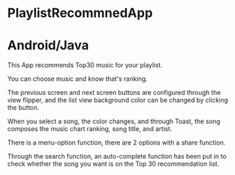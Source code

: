 # PlaylistRecommnedApp
# Android/Java 

This App recommends Top30 music for your playlist. 

You can choose music and know that's ranking.

The previous screen and next screen buttons are configured through the view flipper, and the list view background color can be changed by clicking the button.

When you select a song, the color changes, and through Toast, the song composes the music chart ranking, song title, and artist.

There is a menu-option function, there are 2 options with a share function.

Through the search function, an auto-complete function has been put in to check whether the song you want is on the Top 30 recommendation list.

